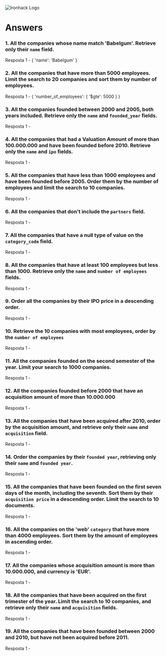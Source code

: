 ![Ironhack Logo](https://i.imgur.com/1QgrNNw.png)

# Answers

### 1. All the companies whose name match 'Babelgum'. Retrieve only their `name` field.

Resposta 1 - 
{
    'name': 'Babelgum'
}

### 2. All the companies that have more than 5000 employees. Limit the search to 20 companies and sort them by **number of employees**.

Resposta 1 - {
    'number_of_employees': {
        '$gte': 5000
    }
}
### 3. All the companies founded between 2000 and 2005, both years included. Retrieve only the `name` and `founded_year` fields.

Resposta 1 -

### 4. All the companies that had a Valuation Amount of more than 100.000.000 and have been founded before 2010. Retrieve only the `name` and `ipo` fields.

Resposta 1 -

### 5. All the companies that have less than 1000 employees and have been founded before 2005. Order them by the number of employees and limit the search to 10 companies.

Resposta 1 -

### 6. All the companies that don't include the `partners` field.

Resposta 1 -

### 7. All the companies that have a null type of value on the `category_code` field.

Resposta 1 -

### 8. All the companies that have at least 100 employees but less than 1000. Retrieve only the `name` and `number of employees` fields.

Resposta 1 -

### 9. Order all the companies by their IPO price in a descending order.

Resposta 1 -

### 10. Retrieve the 10 companies with most employees, order by the `number of employees`

Resposta 1 -

### 11. All the companies founded on the second semester of the year. Limit your search to 1000 companies.

Resposta 1 -

### 12. All the companies founded before 2000 that have an acquisition amount of more than 10.000.000

Resposta 1 -

### 13. All the companies that have been acquired after 2010, order by the acquisition amount, and retrieve only their `name` and `acquisition` field.

Resposta 1 -

### 14. Order the companies by their `founded year`, retrieving only their `name` and `founded year`.

Resposta 1 -

### 15. All the companies that have been founded on the first seven days of the month, including the seventh. Sort them by their `acquisition price` in a descending order. Limit the search to 10 documents.

Resposta 1 -

### 16. All the companies on the 'web' `category` that have more than 4000 employees. Sort them by the amount of employees in ascending order.

Resposta 1 -

### 17. All the companies whose acquisition amount is more than 10.000.000, and currency is 'EUR'.

Resposta 1 -

### 18. All the companies that have been acquired on the first trimester of the year. Limit the search to 10 companies, and retrieve only their `name` and `acquisition` fields.

Resposta 1 -

### 19. All the companies that have been founded between 2000 and 2010, but have not been acquired before 2011.

Resposta 1 -
